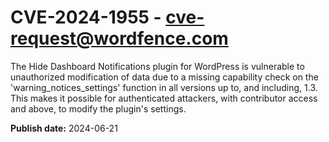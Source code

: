# CVE-2024-1955 - cve-request@wordfence.com

The Hide Dashboard Notifications plugin for WordPress is vulnerable to unauthorized modification of data due to a missing capability check on the 'warning_notices_settings' function in all versions up to, and including, 1.3. This makes it possible for authenticated attackers, with contributor access and above, to modify the plugin's settings.

**Publish date:** 2024-06-21
